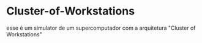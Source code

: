 # Cluster-of-Workstations
esse é um simulator de um supercomputador com a arquitetura "Cluster of Workstations"

